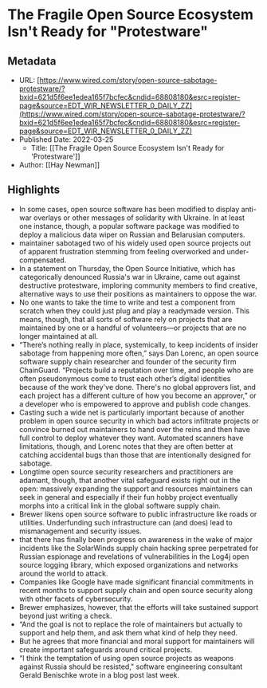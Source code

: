 # The Fragile Open Source Ecosystem Isn't Ready for "Protestware"

## Metadata
* URL: [https://www.wired.com/story/open-source-sabotage-protestware/?bxid=621d5f6ee1edea165f7bcfec&cndid=68808180&esrc=register-page&source=EDT_WIR_NEWSLETTER_0_DAILY_ZZ](https://www.wired.com/story/open-source-sabotage-protestware/?bxid=621d5f6ee1edea165f7bcfec&cndid=68808180&esrc=register-page&source=EDT_WIR_NEWSLETTER_0_DAILY_ZZ)
* Published Date: 2022-03-25
    * Title: [[The Fragile Open Source Ecosystem Isn't Ready for 'Protestware']]
* Author: [[Hay Newman]]

## Highlights
* In some cases, open source software has been modified to display anti-war overlays or other messages of solidarity with Ukraine. In at least one instance, though, a popular software package was modified to deploy a malicious data wiper on Russian and Belarusian computers.
* maintainer sabotaged two of his widely used open source projects out of apparent frustration stemming from feeling overworked and under-compensated.
* In a statement on Thursday, the Open Source Initiative, which has categorically denounced Russia's war in Ukraine, came out against destructive protestware, imploring community members to find creative, alternative ways to use their positions as maintainers to oppose the war.
* No one wants to take the time to write and test a component from scratch when they could just plug and play a readymade version. This means, though, that all sorts of software rely on projects that are maintained by one or a handful of volunteers—or projects that are no longer maintained at all.
* “There’s nothing really in place, systemically, to keep incidents of insider sabotage from happening more often,” says Dan Lorenc, an open source software supply chain researcher and founder of the security firm ChainGuard. “Projects build a reputation over time, and people who are often pseudonymous come to trust each other’s digital identities because of the work they've done. There's no global approvers list, and each project has a different culture of how you become an approver,” or a developer who is empowered to approve and publish code changes.
* Casting such a wide net is particularly important because of another problem in open source security in which bad actors infiltrate projects or convince burned out maintainers to hand over the reins and then have full control to deploy whatever they want. Automated scanners have limitations, though, and Lorenc notes that they are often better at catching accidental bugs than those that are intentionally designed for sabotage.
* Longtime open source security researchers and practitioners are adamant, though, that another vital safeguard exists right out in the open: massively expanding the support and resources maintainers can seek in general and especially if their fun hobby project eventually morphs into a critical link in the global software supply chain.
* Brewer likens open source software to public infrastructure like roads or utilities. Underfunding such infrastructure can (and does) lead to mismanagement and security issues.
* that there has finally been progress on awareness in the wake of major incidents like the SolarWinds supply chain hacking spree perpetrated for Russian espionage and revelations of vulnerabilities in the Log4j open source logging library, which exposed organizations and networks around the world to attack.
* Companies like Google have made significant financial commitments in recent months to support supply chain and open source security along with other facets of cybersecurity.
* Brewer emphasizes, however, that the efforts will take sustained support beyond just writing a check.
* “And the goal is not to replace the role of maintainers but actually to support and help them, and ask them what kind of help they need.
* But he agrees that more financial and moral support for maintainers will create important safeguards around critical projects.
* “I think the temptation of using open source projects as weapons against Russia should be resisted," software engineering consultant Gerald Benischke wrote in a blog post last week.

